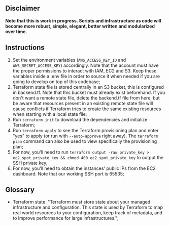 ## Disclaimer
**Note that this is work in progress. Scripts and infrastructure as code will become more robust, simple, elegant, better written and modularized over time.**

## Instructions
1. Set the environment variables (`AWS_ACCESS_KEY_ID` and `AWS_SECRET_ACCESS_KEY`) accordingly. Note that the account must have the proper permissions to interact with IAM, EC2 and S3. Keep these variables inside a .env file in order to source it when needed if you are going to develop on top of this codebase;
2. Terraform state file is stored centrally in an S3 bucket, this is configured in backend.tf. Note that this bucket must already exist beforehand. If you don't want a remote state file, delete the backend.tf file from here, but be aware that resources present in an existing remote state file will cause conflicts if Terraform tries to create the same existing resources when starting with a local state file;
3. Run `terraform init` to download the dependencies and initialize Terraform;
4. Run `terraform apply` to see the Terraform provisioning plan and enter "yes" to apply (or run with `--auto-approve` right away). The `terraform plan` command can also be used to view specifically the provisioning plan;
5. For now, you'll need to run `terraform output -raw private_key > ec2_spot_private_key && chmod 400 ec2_spot_private_key` to output the SSH private key;
6. For now, you'll need to obtain the instances' public IPs from the EC2 dashboard. Note that our working SSH port is 65535;

## Glossary
* Terraform state: "Terraform must store state about your managed infrastructure and configuration. This state is used by Terraform to map real world resources to your configuration, keep track of metadata, and to improve performance for large infrastructures.";

